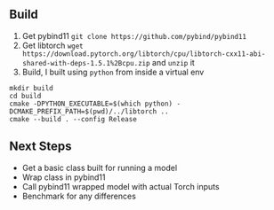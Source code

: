 Build
-----

1. Get pybind11 `git clone https://github.com/pybind/pybind11`
2. Get libtorch `wget https://download.pytorch.org/libtorch/cpu/libtorch-cxx11-abi-shared-with-deps-1.5.1%2Bcpu.zip` and `unzip` it
3. Build, I built using `python` from inside a virtual env

```console
mkdir build
cd build
cmake -DPYTHON_EXECUTABLE=$(which python) -DCMAKE_PREFIX_PATH=$(pwd)/../libtorch ..
cmake --build . --config Release
```

Next Steps
----------

- Get a basic class built for running a model
- Wrap class in pybind11
- Call pybind11 wrapped model with actual Torch inputs
- Benchmark for any differences
